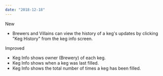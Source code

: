 ```yaml
---
date: "2018-12-18"
---
```


New
- Brewers and Villains can view the history of a keg's updates by clicking "Keg History" from the keg info screen. 

Improved
- Keg Info shows owner (Brewery) of each keg.
- Keg Info shows when a keg was last filled.
- Keg Info shows the total number of times a keg has been filled.
